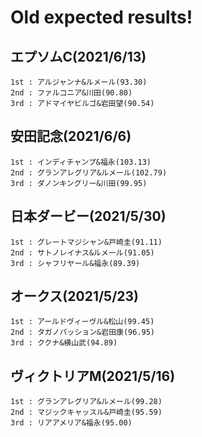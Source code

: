 # Old expected results!
## エプソムC(2021/6/13)
```
1st : アルジャンナ&ルメール(93.30)
2nd : ファルコニア&川田(90.80)
3rd : アドマイヤビルゴ&岩田望(90.54)
```
## 安田記念(2021/6/6)
```
1st : インディチャンプ&福永(103.13)
2nd : グランアレグリア&ルメール(102.79)
3rd : ダノンキングリー&川田(99.95)
```
## 日本ダービー(2021/5/30)
```
1st : グレートマジシャン&戸崎圭(91.11)
2nd : サトノレイナス&ルメール(91.05)
3rd : シャフリヤール&福永(89.39)
```
## オークス(2021/5/23)
```
1st : アールドヴィーヴル&松山(99.45)
2nd : タガノパッション&岩田康(96.95)
3rd : ククナ&横山武(94.89)
```
## ヴィクトリアM(2021/5/16)
```
1st : グランアレグリア&ルメール(99.28)
2nd : マジックキャッスル&戸崎圭(95.59)
3rd : リアアメリア&福永(95.00)
```